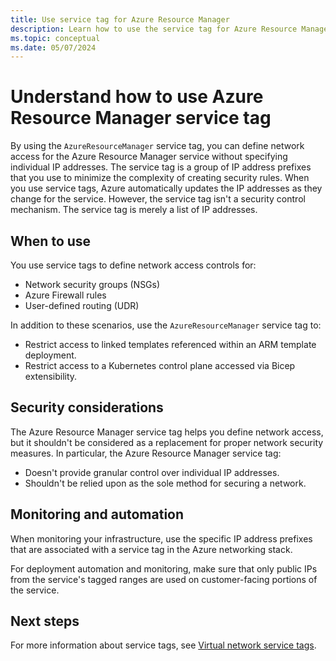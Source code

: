 ```yaml
---
title: Use service tag for Azure Resource Manager
description: Learn how to use the service tag for Azure Resource Manager to create security rules that allow or deny traffic.
ms.topic: conceptual
ms.date: 05/07/2024
---
```


# Understand how to use Azure Resource Manager service tag

By using the `AzureResourceManager` service tag, you can define network access for the Azure Resource Manager service without specifying individual IP addresses. The service tag is a group of IP address prefixes that you use to minimize the complexity of creating security rules. When you use service tags, Azure automatically updates the IP addresses as they change for the service. However, the service tag isn't a security control mechanism. The service tag is merely a list of IP addresses.

## When to use

You use service tags to define network access controls for:

* Network security groups (NSGs)
* Azure Firewall rules
* User-defined routing (UDR)

In addition to these scenarios, use the `AzureResourceManager` service tag to:

* Restrict access to linked templates referenced within an ARM template deployment.
* Restrict access to a Kubernetes control plane accessed via Bicep extensibility.

## Security considerations

The Azure Resource Manager service tag helps you define network access, but it shouldn't be considered as a replacement for proper network security measures. In particular, the Azure Resource Manager service tag:

* Doesn't provide granular control over individual IP addresses.
* Shouldn't be relied upon as the sole method for securing a network.

## Monitoring and automation

When monitoring your infrastructure, use the specific IP address prefixes that are associated with a service tag in the Azure networking stack.

For deployment automation and monitoring, make sure that only public IPs from the service's tagged ranges are used on customer-facing portions of the service.

## Next steps

For more information about service tags, see [Virtual network service tags](../../virtual-network/service-tags-overview.md).
